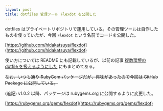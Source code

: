 ```yaml
---
layout: post
title: dotfiles 管理ツール Flexdot を公開した
---
```


dotfiles はプライベートリポジトリで運用している。その管理ツールは自作したものを使っていたが、今回 `Flexdot` という名前でコードを公開した。

[https://github.com/hidakatsuya/flexdot](https://github.com/hidakatsuya/flexdot)

使い方については README にも記載しているが、以前の記事 [複数環境の dotfile を扱えるようにした](2020-06-14-enhance-my-dotfiles-to-manage-in-multiple-environments.md) にもまとめてある。

~~なお、いつも通り RubyGem パッケージだが、興味があったので今回は GitHub Package に公開している。~~

(追記) v1.0.2 以降、パッケージは rubygems.org に公開するように変更した。

[https://rubygems.org/gems/flexdot](https://rubygems.org/gems/flexdot)
